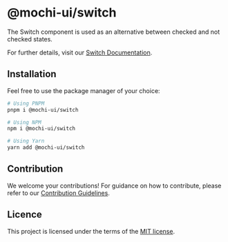 # @mochi-ui/switch

The Switch component is used as an alternative between checked and not checked
states.

For further details, visit our
[Switch Documentation](https://ds.mochiui.com/?path=/docs/components-switch--docs).

## Installation

Feel free to use the package manager of your choice:

```sh
# Using PNPM
pnpm i @mochi-ui/switch

# Using NPM
npm i @mochi-ui/switch

# Using Yarn
yarn add @mochi-ui/switch
```

## Contribution

We welcome your contributions! For guidance on how to contribute, please refer
to our [Contribution Guidelines](/CONTRIBUTING.md).

## Licence

This project is licensed under the terms of the
[MIT license](https://choosealicense.com/licenses/mit/).
